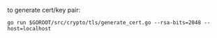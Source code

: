 to generate cert/key pair:
```
go run $GOROOT/src/crypto/tls/generate_cert.go --rsa-bits=2048 --host=localhost
```

